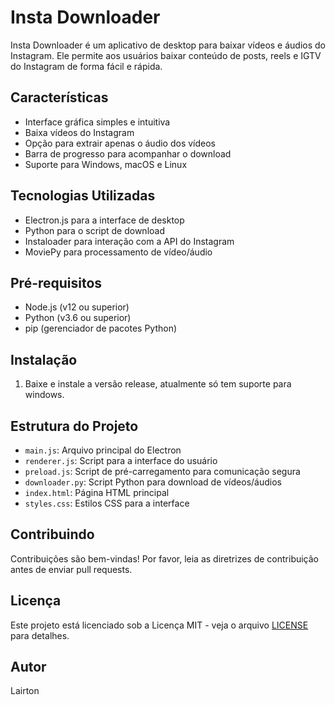# Insta Downloader

Insta Downloader é um aplicativo de desktop para baixar vídeos e áudios do Instagram. Ele permite aos usuários baixar conteúdo de posts, reels e IGTV do Instagram de forma fácil e rápida.

## Características

- Interface gráfica simples e intuitiva
- Baixa vídeos do Instagram
- Opção para extrair apenas o áudio dos vídeos
- Barra de progresso para acompanhar o download
- Suporte para Windows, macOS e Linux

## Tecnologias Utilizadas

- Electron.js para a interface de desktop
- Python para o script de download
- Instaloader para interação com a API do Instagram
- MoviePy para processamento de vídeo/áudio

## Pré-requisitos

- Node.js (v12 ou superior)
- Python (v3.6 ou superior)
- pip (gerenciador de pacotes Python)

## Instalação

1. Baixe e instale a versão release, atualmente só tem suporte para windows.

## Estrutura do Projeto

- `main.js`: Arquivo principal do Electron
- `renderer.js`: Script para a interface do usuário
- `preload.js`: Script de pré-carregamento para comunicação segura
- `downloader.py`: Script Python para download de vídeos/áudios
- `index.html`: Página HTML principal
- `styles.css`: Estilos CSS para a interface

## Contribuindo

Contribuições são bem-vindas! Por favor, leia as diretrizes de contribuição antes de enviar pull requests.

## Licença

Este projeto está licenciado sob a Licença MIT - veja o arquivo [LICENSE](LICENSE) para detalhes.

## Autor

Lairton 
